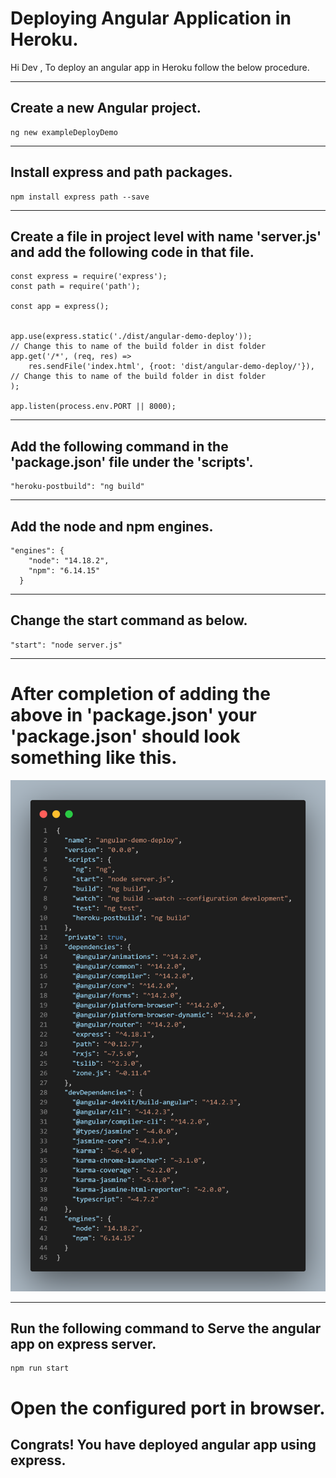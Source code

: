 # Deploying Angular Application in Heroku.

Hi Dev , To deploy an angular app in Heroku follow the below procedure.

-----

## Create a new Angular project.

```
ng new exampleDeployDemo
```
-----

## Install express and path packages.


```
npm install express path --save
```

-----

## Create a file in project level with name 'server.js' and add the following code in that file.

```
const express = require('express');
const path = require('path');

const app = express();


app.use(express.static('./dist/angular-demo-deploy'));               // Change this to name of the build folder in dist folder
app.get('/*', (req, res) =>
    res.sendFile('index.html', {root: 'dist/angular-demo-deploy/'}), // Change this to name of the build folder in dist folder
);

app.listen(process.env.PORT || 8000);
```

-----

## Add the following command in the 'package.json' file under the 'scripts'.

```
"heroku-postbuild": "ng build"
```
-----
## Add the node and npm engines.

```
"engines": {
    "node": "14.18.2",
    "npm": "6.14.15"
  }
```
-----

## Change the start command as below.

```
"start": "node server.js"   
```


-----

# After completion of adding the above in 'package.json' your 'package.json' should look something like this.

![This is an image](https://raw.githubusercontent.com/thrinathreddynarahari/AngularAppServingUsingExpress/main/pakageJsonHerokuAngularDeployment.png)

-----
## Run the following command to Serve the angular app on express server.

```
npm run start
```
                            
# Open the configured port in browser.

Congrats! You have deployed angular app using express.
-----
